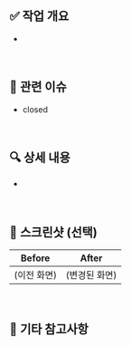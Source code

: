 <!-- PR 제목 예시: [AN] 로그인 화면 UI 구현 / [BE] 회원가입 API 추가 / [ALL] 공통 유틸 정리 -->

## ✅ 작업 개요
<!-- 어떤 기능/수정/리팩토링인지 한 줄로 설명 (예: 로그인 화면 UI 구현) -->
- 

<br>

## 🎯 관련 이슈
<!-- 관련된 이슈 번호를 태깅해주세요. -->
- closed

<br>

## 🔍 상세 내용
<!-- 
작업한 내용을 구체적으로 작성해주세요.
- 로그인 화면 UI 구성 (이메일, 비밀번호 입력란, 로그인 버튼)
- 입력값 유효성 검사 추가
- ViewModel 및 상태 관리 로직 연동
-->
-

<br>

## 📸 스크린샷 (선택)
<!-- 시각적 변경사항이 있다면 스크린샷 첨부해주세요. -->
| Before | After |
|--------|-------|
| (이전 화면) | (변경된 화면) |

<br>

## 💬 기타 참고사항
<!-- 
코드 리뷰어가 참고해야 할 사항이 있다면 적어주세요.
- 추후 `회원가입` 화면에서도 재사용 가능한 UI 컴포넌트로 분리할 예정입니다.
- `AuthViewModel` 내 중복 로직은 이후 리팩토링에서 정리 예정입니다.
-->

<br>
